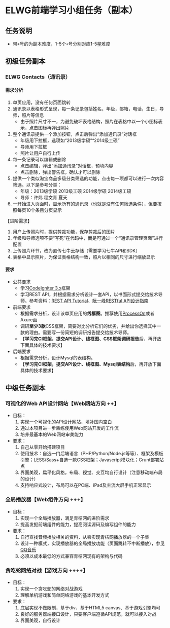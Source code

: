 ELWG前端学习小组任务（副本）
=====

## 任务说明

* 带`+`号的为副本难度，1-5个`+`号分别对应1-5星难度

## 初级任务副本

### ELWG Contacts（通讯录）

#### 需求分析

1. 单页应用，没有任何页面跳转
2. 通讯录以表格形式呈现，每一条记录包括姓名，年级，邮箱，电话，生日，导师，照片等信息
    * 由于照片尺寸不一，为避免破坏表格结构，照片在表格中以一个小图标表示，点击图标再弹出照片
3. 整个通讯录提供一个添加按钮，点击后弹出“添加通讯录”对话框
    * 年级用下拉框，选项如“2013级学硕”“2014级工硕”
    * 导师用下拉框
    * 照片让用户自行上传
4. 每一条记录可以编辑或删除
    * 点击编辑，弹出“添加通讯录”对话框，预填内容
    * 点击删除，弹出警告框，确认才可以删除
5. 提供一个类似淘宝商品多级分类筛选的功能，点击每一项都可以进行一次内容筛选。以下是参考分类：
    * 年级：2013级学硕 2013级工硕 2014级学硕 2014级工硕
    * 导师：许炜 程文青 夏天
6. 一开始进入页面时，显示所有的通讯录（也就是没有任何筛选条件），但要按照每页10个条目分页显示

【进阶需求】

1. 用户上传照片时，提供剪裁功能，保存剪裁后的图片
2. 年级和导师选项不要“写死”在代码中，而是可通过一个“通讯录管理页面”进行配置
3. 上传照片环节，改为直传七牛云存储（需要学习七牛API和SDK）
3. 表格中显示照片，为保证表格结构一致，照片以相同的尺寸进行缩放显示

#### 要求

* 公共要求
    * 学习[CodeIgniter 3.x](http://codeigniter.org.cn/user_guide/)框架
    * 学习REST API，并根据需求分析设计一套API，以书面形式提交给技术导师。参考资料：[REST API Tutorial](http://www.restapitutorial.com/)、[阮一峰RESTful API设计指南](http://www.ruanyifeng.com/blog/2014/05/restful_api.html)
* 前端要求
    * 根据需求分析，设计该单页应用的**线框图**。推荐使用[ProcessOn](https://www.processon.com/i/56653f6be4b0fd92998feae3)或者Axure画
    * 调研**至少3款**CSS框架，简要对比分析它们的优劣，并给出你选择其中一款的理由。需要写一份简短的调研报告提交给技术导师。
    * 【**学习完CI框架，提交API设计、线框图、CSS框架调研报告**后，再开放下面具体的技术要求】
* 后端要求
    * 根据需求分析，设计Mysql的表结构。
    * 【**学习完CI框架，提交API设计、线框图、Mysql表结构**后，再开放下面具体的技术要求】

## 中级任务副本

### 可视化的Web API设计网站【Web网站方向 ++】

* 目标：
    1. 实现一个可视化的API设计网站，填补国内空白
    2. 通过本项目进一步熟练使用Web网站开发的工作流
    3. 培养最基本的Web网站审美能力
* 要求：
    1. 自己从零开始搭建项目
    2. 使用技术：自选一门后端语言（PHP/Python/Node.js等等）、框架及模板引擎；LESS/Sass+自选一款CSS框架；Javascript模块化；Grunt部署站点
    3. 界面美观，扁平化风格，布局、视觉、交互均自行设计（注意移动端布局的设计）
    4. 支持响应式设计，布局可以在PC端、iPad及主流大屏手机正常显示

### 全局播放器【Web组件方向 +++】

* 目标：
    1. 实现一个全局播放器，满足青桔网的进阶需求
    2. 提高发掘前端组件的能力，提高阅读源码及编写组件的能力
* 要求：
    1. 自行查找音频播放相关的资料，从零实现青桔网播放器的一个子集
    2. 设计一种模式，实现播放器的全局播放功能（页面跳转不中断播放），参见[QQ音乐](http://y.qq.com/)
    3. 必须以成本最低的方式兼容青桔网现有的架构与代码

### 贪吃蛇网络对战【游戏方向 ++++】

* 目标：
    1. 实现一个贪吃蛇的网络对战游戏
    2. 理解单机游戏和简单网络游戏的基本开发方式
* 要求：
    1. 底层实现不做限制，基于div、基于HTML5 canvas、基于游戏引擎均可
    2. 良好的服务器端接口设计，只要客户端遵循API规范，就可以接入对战
    3. 界面美观，自行设计
